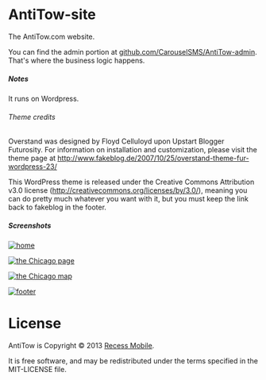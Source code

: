 AntiTow-site
============

The AntiTow.com website.

You can find the admin portion at [github.com/CarouselSMS/AntiTow-admin](https://github.com/CarouselSMS/AntiTow-admin). That's where the business logic happens.

##### Notes

It runs on Wordpress.

###### Theme credits

Overstand was designed by Floyd Celluloyd upon Upstart Blogger Futurosity. For information on installation and customization, please visit the theme page at http://www.fakeblog.de/2007/10/25/overstand-theme-fur-wordpress-23/

This WordPress theme is released under the Creative Commons Attribution v3.0 license (http://creativecommons.org/licenses/by/3.0/), meaning you can do pretty much whatever you want with it, but you must keep the link back to fakeblog in the footer.

##### Screenshots

[![home](http://dl.dropbox.com/u/225019/rm-app-screenshots/AntiTow-website/thumb_Street%20Sweeping%20Alerts%20and%20Notifications%20%7C%20AntiTow%20-%20a%20Recess%20Mobile%20Application.png)](http://dl.dropbox.com/u/225019/rm-app-screenshots/AntiTow-website/Street%20Sweeping%20Alerts%20and%20Notifications%20%7C%20AntiTow%20-%20a%20Recess%20Mobile%20Application.png)

[![the Chicago page](http://dl.dropbox.com/u/225019/rm-app-screenshots/AntiTow-website/thumb_Chicago%2C%20Illinois%20Street%20Sweeping%20Alerts%20%7C%20AntiTow%20by%20Recess%20Mobile.png)](http://dl.dropbox.com/u/225019/rm-app-screenshots/AntiTow-website/Chicago%2C%20Illinois%20Street%20Sweeping%20Alerts%20%7C%20AntiTow%20by%20Recess%20Mobile.png)

[![the Chicago map](http://dl.dropbox.com/u/225019/rm-app-screenshots/AntiTow-website/thumb_Chicago%20Street%20Sweeping%20Map%20%7C%20AntiTow%20by%20Recess%20Mobile.png)](http://dl.dropbox.com/u/225019/rm-app-screenshots/AntiTow-website/Chicago%20Street%20Sweeping%20Map%20%7C%20AntiTow%20by%20Recess%20Mobile.png)

[![footer](http://dl.dropbox.com/u/225019/rm-app-screenshots/AntiTow-website/thumb_Street%20Sweeping%20Alerts%20and%20Notifications%20%7C%20AntiTow%20-%20a%20Recess%20Mobile%20Application%202.png)](http://dl.dropbox.com/u/225019/rm-app-screenshots/AntiTow-website/Street%20Sweeping%20Alerts%20and%20Notifications%20%7C%20AntiTow%20-%20a%20Recess%20Mobile%20Application%202.png)

License
=======

AntiTow is Copyright © 2013 [Recess Mobile](http://recess.im/).

It is free software, and may be redistributed under the terms specified in the MIT-LICENSE file.
